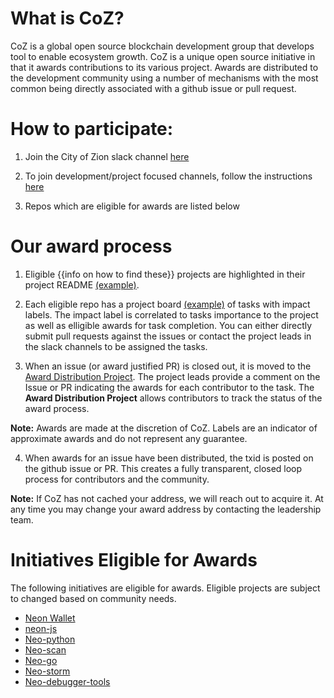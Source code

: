  # What is CoZ?
 CoZ is a global open source blockchain development group that develops tool to enable ecosystem growth. CoZ is a unique open source initiative in that it awards contributions to its various project. Awards are distributed to the development community using a number of mechanisms with the most common being directly associated with a github issue or pull request.
  
 # How to participate:
 
 1. Join the City of Zion slack channel [here](https://join.slack.com/t/cityofzion/shared_invite/enQtMjcwOTUxNDc1ODU5LWU5ODBlYjhjMDNmNTE3ZDVhOTMzZDA5ODczMmEyMWNhNTdjOTFlM2Y1ZDVkYjM0NGU0OWFlNGVhOWY3ZTEzZTI)
 
 2. To join development/project focused channels, follow the instructions [here](https://get.slack.help/hc/en-us/articles/205239967-Browse-and-join-channels)
 
 3. Repos which are eligible for awards are listed below
 
 # Our award process
 
 1. Eligible {{info on how to find these}} projects are highlighted in their project README [(example)](https://github.com/CityOfZion/neon-wallet).
 
 2. Each eligible repo has a project board [(example)](https://github.com/CityOfZion/neon-wallet/projects/3) of tasks with impact labels.  The impact label is correlated to tasks importance to the project as well as elligible awards for task completion.  You can either directly submit pull requests against the issues or contact the project leads in the slack channels to be assigned the tasks.
 
 3. When an issue (or award justified PR) is closed out, it is moved to the [Award Distribution Project](https://github.com/orgs/CityOfZion/projects/1).  The project leads provide a comment on the Issue or PR indicating the awards for each contributor to the task.  The **Award Distribution Project** allows contributors to track the status of the award process.
 
 **Note:** Awards are made at the discretion of CoZ.  Labels are an indicator of approximate awards and do not represent any guarantee.
 
 4. When awards for an issue have been distributed, the txid is posted on the github issue or PR.  This creates a fully transparent, closed loop process for contributors and the community.
 
 **Note:** If CoZ has not cached your address, we will reach out to acquire it.  At any time you may change your award address by contacting the leadership team.
 


# Initiatives Eligible for Awards
The following initiatives are eligible for awards.  Eligible projects are subject to changed based on community needs.
* [Neon Wallet](https://github.com/CityOfZion/neon-wallet)
* [neon-js](https://github.com/CityOfZion/neon-js)
* [Neo-python](https://github.com/CityOfZion/neo-python)
* [Neo-scan](https://github.com/CityOfZion/neo-scan)
* [Neo-go](https://github.com/CityOfZion/neo-go)
* [Neo-storm](https://github.com/CityOfZion/neo-storm)
* [Neo-debugger-tools](https://github.com/CityOfZion/neo-debugger-tools)

